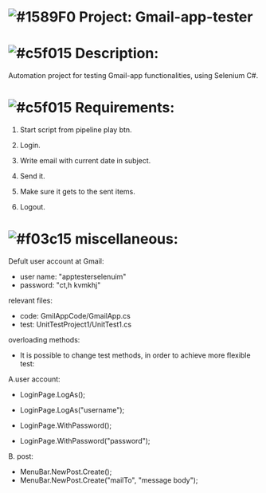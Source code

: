 # ![#1589F0](https://placehold.it/15/1589F0/000000?text=+) Project: Gmail-app-tester

# ![#c5f015](https://placehold.it/15/c5f015/000000?text=+) Description:
Automation project for testing Gmail-app functionalities, using Selenium C#.


# ![#c5f015](https://placehold.it/15/c5f015/000000?text=+) Requirements: 
 1. Start script from pipeline play btn.
 
2. Login.
 
3. Write email with current date in subject.
 
4. Send it.
 
5. Make sure it gets to the sent items.

6. Logout.


# ![#f03c15](https://placehold.it/15/f03c15/000000?text=+) miscellaneous:
Defult user account at Gmail:
  - user name: "apptesterselenuim"
  - password:  "ct,h kvmkhj"
  
relevant files:
  - code: GmilAppCode/GmailApp.cs
  - test: UnitTestProject1/UnitTest1.cs

 
 
overloading methods:
- It is possible to change test methods, in order to achieve more flexible test:

A.user account: 
- LoginPage.LogAs();
- LoginPage.LogAs("username");

- LoginPage.WithPassword();
-  LoginPage.WithPassword("password");

 
B. post:
- MenuBar.NewPost.Create();
-  MenuBar.NewPost.Create("mailTo", "message body");
